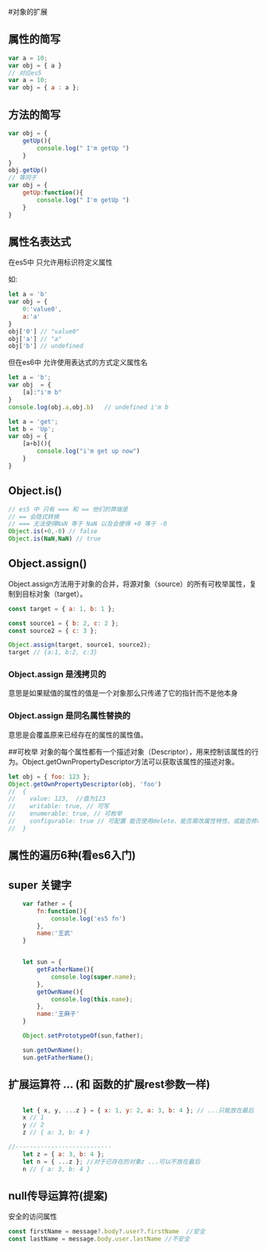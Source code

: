 #对象的扩展

## 属性的简写
```js
var a = 10;
var obj = { a }
// 对应es5
var a = 10;
var obj = { a : a };
```

## 方法的简写
```js
var obj = {
    getUp(){
        console.log(" I'm getUp ")
    }
}
obj.getUp()
// 等同于
var obj = {
    getUp:function(){
        console.log(" I'm getUp ")
    }
}
```

## 属性名表达式
在es5中 只允许用标识符定义属性

如:
```js
let a = 'b'
var obj = {
    0:'value0',
    a:'a'
}
obj['0'] // "value0"
obj['a'] // "a"
obj['b'] // undefined
```


但在es6中 允许使用表达式的方式定义属性名

```js
let a = 'b';
var obj  = {
    [a]:"i'm b"
}
console.log(obj.a,obj.b)   // undefined i'm b

let a = 'get';
let b = 'Up';
var obj = {
    [a+b](){
        console.log("i'm get up now")
    }
}
```

## Object.is()

```js
// es5 中 只有 === 和 == 他们的弊端是
// == 会隐式转换
// === 无法使得NaN 等于 NaN 以及会使得 +0 等于 -0
Object.is(+0,-0) // false
Object.is(NaN,NaN) // true
```

## Object.assign()
Object.assign方法用于对象的合并，将源对象（source）的所有可枚举属性，复制到目标对象（target）。
```js
const target = { a: 1, b: 1 };

const source1 = { b: 2, c: 2 };
const source2 = { c: 3 };

Object.assign(target, source1, source2);
target // {a:1, b:2, c:3}
```

### Object.assign 是浅拷贝的
意思是如果赋值的属性的值是一个对象那么只传递了它的指针而不是他本身

### Object.assign 是同名属性替换的
意思是会覆盖原来已经存在的属性的属性值。

##可枚举
对象的每个属性都有一个描述对象（Descriptor），用来控制该属性的行为。Object.getOwnPropertyDescriptor方法可以获取该属性的描述对象。
```js
let obj = { foo: 123 };
Object.getOwnPropertyDescriptor(obj, 'foo')
//  {
//    value: 123,  //值为123
//    writable: true, // 可写
//    enumerable: true, // 可枚举
//    configurable: true // 可配置 能否使用delete、能否需改属性特性、或能否修改访问器属性、，false为不可重新定义，默认值为true
//  }
```

## 属性的遍历6种(看es6入门)

## super 关键字
```js
    var father = {
        fn:function(){
            console.log('es5 fn')
        },
        name:'王武'
    }


    let sun = {
        getFatherName(){
            console.log(super.name);
        },
        getOwnName(){
            console.log(this.name);
        },
        name:'王麻子'
    }

    Object.setPrototypeOf(sun,father);

    sun.getOwnName();
    sun.getFatherName();
```

## 扩展运算符 ... (和 函数的扩展rest参数一样)

```js

    let { x, y, ...z } = { x: 1, y: 2, a: 3, b: 4 }; // ...只能放在最后
    x // 1
    y // 2
    z // { a: 3, b: 4 }

//---------------------------
    let z = { a: 3, b: 4 };
    let n = { ...z }; //对于已存在的对象z ...可以不放在最后
    n // { a: 3, b: 4 }
```

## null传导运算符(提案)
安全的访问属性
```js
const firstName = message?.body?.user?.firstName  //安全
const lastName = message.body.user.lastName //不安全
```